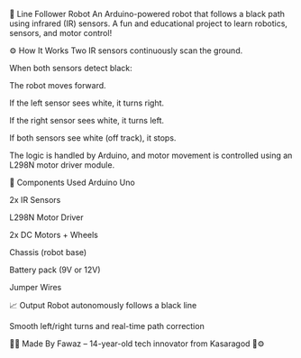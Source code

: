 🤖 Line Follower Robot
An Arduino-powered robot that follows a black path using infrared (IR) sensors. A fun and educational project to learn robotics, sensors, and motor control!

⚙️ How It Works
Two IR sensors continuously scan the ground.

When both sensors detect black:

The robot moves forward.

If the left sensor sees white, it turns right.

If the right sensor sees white, it turns left.

If both sensors see white (off track), it stops.

The logic is handled by Arduino, and motor movement is controlled using an L298N motor driver module.

🧩 Components Used
Arduino Uno

2x IR Sensors

L298N Motor Driver

2x DC Motors + Wheels

Chassis (robot base)

Battery pack (9V or 12V)

Jumper Wires

📈 Output
Robot autonomously follows a black line

Smooth left/right turns and real-time path correction

👨‍💻 Made By
Fawaz – 14-year-old tech innovator from Kasaragod 🚀⚙️

